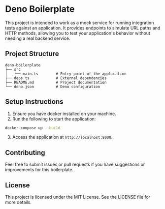 # Deno Boilerplate

This project is intended to work as a mock service for running integration tests against an application. It provides endpoints to simulate URL paths and HTTP methods, allowing you to test your application's behavior without needing a real backend service.
## Project Structure

```
deno-boilerplate
├── src
│   └── main.ts        # Entry point of the application
├── deps.ts            # External dependencies
├── README.md          # Project documentation
└── deno.json          # Deno configuration
```

## Setup Instructions

1. Ensure you have docker installed on your machine.
2. Run the following to start the application:

```bash
docker-compose up --build
```
3. Access the application at `http://localhost:8000`.


## Contributing

Feel free to submit issues or pull requests if you have suggestions or improvements for this boilerplate.

## License

This project is licensed under the MIT License. See the LICENSE file for more details.
